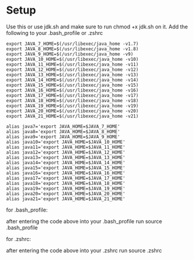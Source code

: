 # Setup
Use this or use jdk.sh and make sure to run chmod +x jdk.sh on it.
Add the following to your .bash_profile or .zshrc

```
export JAVA_7_HOME=$(/usr/libexec/java_home -v1.7)
export JAVA_8_HOME=$(/usr/libexec/java_home -v1.8)
export JAVA_9_HOME=$(/usr/libexec/java_home -v9)
export JAVA_10_HOME=$(/usr/libexec/java_home -v10)
export JAVA_11_HOME=$(/usr/libexec/java_home -v11)
export JAVA_12_HOME=$(/usr/libexec/java_home -v12)
export JAVA_13_HOME=$(/usr/libexec/java_home -v13)
export JAVA_14_HOME=$(/usr/libexec/java_home -v14)
export JAVA_15_HOME=$(/usr/libexec/java_home -v15)
export JAVA_16_HOME=$(/usr/libexec/java_home -v16)
export JAVA_17_HOME=$(/usr/libexec/java_home -v17)
export JAVA_18_HOME=$(/usr/libexec/java_home -v18)
export JAVA_19_HOME=$(/usr/libexec/java_home -v19)
export JAVA_20_HOME=$(/usr/libexec/java_home -v20)
export JAVA_21_HOME=$(/usr/libexec/java_home -v21)

alias java7='export JAVA_HOME=$JAVA_7_HOME'
alias java8='export JAVA_HOME=$JAVA_8_HOME'
alias java9='export JAVA_HOME=$JAVA_9_HOME'
alias java10='export JAVA_HOME=$JAVA_10_HOME'
alias java11='export JAVA_HOME=$JAVA_11_HOME'
alias java12='export JAVA_HOME=$JAVA_12_HOME'
alias java13='export JAVA_HOME=$JAVA_13_HOME'
alias java14='export JAVA_HOME=$JAVA_14_HOME'
alias java15='export JAVA_HOME=$JAVA_15_HOME'
alias java16='export JAVA_HOME=$JAVA_16_HOME'
alias java17='export JAVA_HOME=$JAVA_17_HOME'
alias java18='export JAVA_HOME=$JAVA_18_HOME'
alias java19='export JAVA_HOME=$JAVA_19_HOME'
alias java20='export JAVA_HOME=$JAVA_20_HOME'
alias java21='export JAVA_HOME=$JAVA_21_HOME'

```

for .bash_profile:

after entering the code above into your .bash_profile run source .bash_profile

for .zshrc:

after entering the code above into your .zshrc run source .zshrc